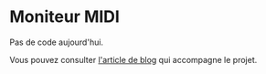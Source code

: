 # Moniteur MIDI

Pas de code aujourd'hui.

Vous pouvez consulter [l'article de blog](https://lkdjiin.github.io/blog/2025/04/17/moniteur-midi/) qui accompagne le projet.
